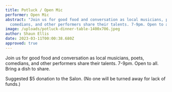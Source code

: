```yaml
---
title: Potluck / Open Mic
performer: Open Mic
abstract: "Join us for good food and conversation as local musicians, poets,
  comedians, and other performers share their talents. 7-9pm. Open to all. "
image: /uploads/potluck-dinner-table-1400x706.jpeg
author: Shaun Ellis
date: 2023-03-11T00:00:38.680Z
approved: true
---
```

Join us for good food and conversation as local musicians, poets, comedians, and other performers share their talents. 7-9pm. Open to all. Bring a dish to share. 

Suggested $5 donation to the Salon. (No one will be turned away for lack of funds.)